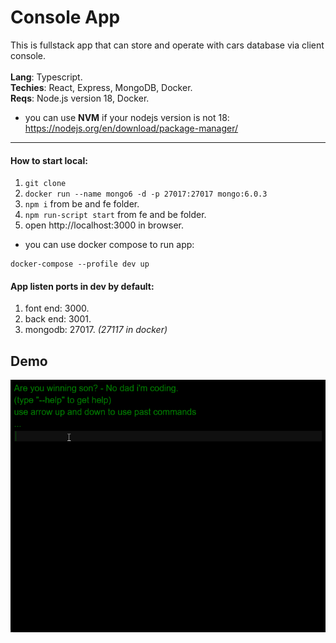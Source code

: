 # Console App

This is fullstack app that can store and operate with cars database via client console.
<br>
<br>
<b>Lang</b>: Typescript.
<br>
<b>Techies</b>: React, Express, MongoDB, Docker.
<br>
<b>Reqs</b>: Node.js version 18, Docker.
<br>
* you can use <b>NVM</b> if your nodejs version is not 18:
https://nodejs.org/en/download/package-manager/
<hr>

#### How to start local:

1) `git clone`
2) `docker run --name mongo6 -d -p 27017:27017 mongo:6.0.3`
3) `npm i` from be and fe folder.
4) `npm run-script start` from fe and be folder.
5) open http://localhost:3000 in browser.
* you can use docker compose to run app:
```
docker-compose --profile dev up
```

#### App listen ports in dev by default:
1) font end:  3000.
2) back end:  3001.
3) mongodb: 27017. <i>(27117 in docker)</i>

## Demo
![Gif](./demo.gif)